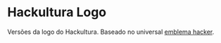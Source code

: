 # Hackultura Logo

Versões da logo do Hackultura. Baseado no universal [emblema hacker](https://commons.wikimedia.org/wiki/File:Glider.svg).


